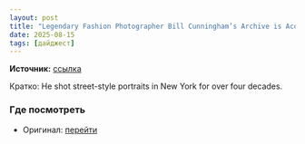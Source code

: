 ```yaml
---
layout: post
title: "Legendary Fashion Photographer Bill Cunningham’s Archive is Acquired by the New York Historical"
date: 2025-08-15
tags: [дайджест]
---
```


**Источник:** [ссылка](https://petapixel.com/2025/08/04/legendary-fashion-photographer-bill-cunninghams-archive-is-acquired-by-the-new-york-historical/)

Кратко: He shot street-style portraits in New York for over four decades.

### Где посмотреть
- Оригинал: [перейти]({link})
